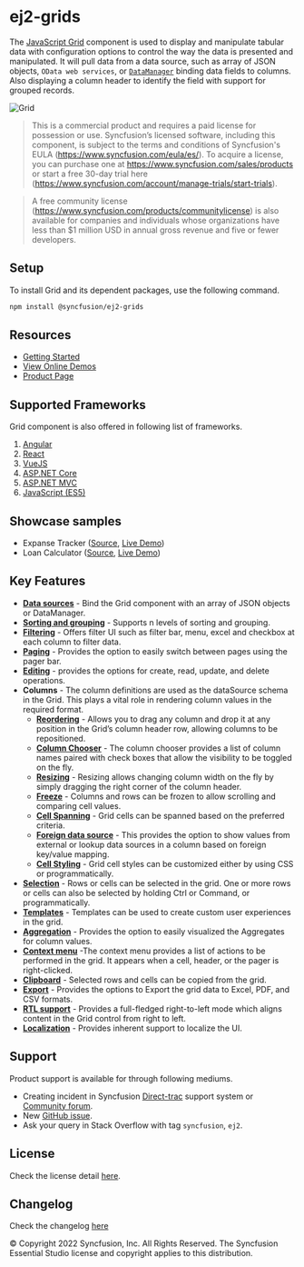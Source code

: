 # ej2-grids

The [JavaScript Grid](https://www.syncfusion.com/javascript-ui-controls/js-data-grid?utm_source=npm&utm_medium=listing&utm_campaign=javascript-grid-npm) component is used to display and manipulate tabular data with configuration options to control the way the data is presented and manipulated. It will pull data from a data source, such as array of JSON objects, `OData web services`, or [`DataManager`](http://ej2.syncfusion.com/documentation/data?utm_source=npm&utm_medium=listing&utm_campaign=javascript-grid-npm) binding data fields to columns. Also displaying a column header to identify the field with support for grouped records.

![Grid](https://ej2.syncfusion.com/products/grid/readme.gif)

> This is a commercial product and requires a paid license for possession or use. Syncfusion’s licensed software, including this component, is subject to the terms and conditions of Syncfusion's EULA (https://www.syncfusion.com/eula/es/). To acquire a license, you can purchase one at https://www.syncfusion.com/sales/products or start a free 30-day trial here (https://www.syncfusion.com/account/manage-trials/start-trials).

> A free community license (https://www.syncfusion.com/products/communitylicense) is also available for companies and individuals whose organizations have less than $1 million USD in annual gross revenue and five or fewer developers.

## Setup

To install Grid and its dependent packages, use the following command.

```sh
npm install @syncfusion/ej2-grids
```

## Resources

* [Getting Started](https://ej2.syncfusion.com/documentation/grid/getting-started/?utm_source=npm&utm_medium=listing&utm_campaign=javascript-grid-npm)
* [View Online Demos](https://ej2.syncfusion.com/demos/?utm_source=npm&utm_medium=listing&utm_campaign=javascript-grid-npm#/material/grid/grid-overview.html)
* [Product Page](https://www.syncfusion.com/javascript-ui-controls/grid)

## Supported Frameworks

Grid component is also offered in following list of frameworks.

1. [Angular](https://www.syncfusion.com/angular-ui-components/angular-grid?utm_source=npm&utm_medium=listing&utm_campaign=javascript-grid-npm)
2. [React](https://www.syncfusion.com/react-ui-components/react-data-grid?utm_source=npm&utm_medium=listing&utm_campaign=javascript-grid-npm)
3. [VueJS](https://www.syncfusion.com/vue-ui-components/vue-grid?utm_source=npm&utm_medium=listing&utm_campaign=javascript-grid-npm)
4. [ASP.NET Core](https://www.syncfusion.com/aspnet-core-ui-controls/grid?utm_source=npm&utm_medium=listing&utm_campaign=javascript-grid-npm)
5. [ASP.NET MVC](https://www.syncfusion.com/aspnet-mvc-ui-controls/grid?utm_source=npm&utm_medium=listing&utm_campaign=javascript-grid-npm)
6. [JavaScript (ES5)](https://www.syncfusion.com/javascript-ui-controls/grid?utm_source=npm&utm_medium=listing&utm_campaign=javascript-grid-npm)

## Showcase samples

* Expanse Tracker ([Source](https://github.com/syncfusion/ej2-sample-ts-expensetracker?utm_source=npm&utm_medium=listing&utm_campaign=javascript-grid-npm), [Live Demo](https://ej2.syncfusion.com/showcase/typescript/expensetracker/?utm_source=npm&utm_medium=listing&utm_campaign=javascript-grid-npm#/dashboard))
* Loan Calculator ([Source](https://github.com/syncfusion/ej2-sample-ts-loancalculator), [Live Demo](https://ej2.syncfusion.com/showcase/typescript/loancalculator/?utm_source=npm&utm_medium=listing&utm_campaign=javascript-grid-npm))

## Key Features

* [**Data sources**](https://ej2.syncfusion.com/demos/?utm_source=npm&utm_medium=listing&utm_campaign=javascript-grid-npm#/material/grid/local-data.html) - Bind the Grid component with an array of JSON objects or DataManager.
* [**Sorting and grouping**](https://ej2.syncfusion.com/demos/?utm_source=npm&utm_medium=listing&utm_campaign=javascript-grid-npm#/material/grid/grouping.html) - Supports n levels of sorting and grouping.
* [**Filtering**](https://ej2.syncfusion.com/demos/?utm_source=npm&utm_medium=listing&utm_campaign=javascript-grid-npm#/material/grid/filter.html) - Offers filter UI such as filter bar, menu, excel and checkbox at each column to filter data.
* [**Paging**](https://ej2.syncfusion.com/demos/?utm_source=npm&utm_medium=listing&utm_campaign=javascript-grid-npm#/material/grid/default-paging.html) - Provides the option to easily switch between pages using the pager bar.
* [**Editing**](https://ej2.syncfusion.com/demos/?utm_source=npm&utm_medium=listing&utm_campaign=javascript-grid-npm#/material/grid/normal-editing.html) - provides the options for create, read, update, and delete operations.
* **Columns** - The column definitions are used as the dataSource schema in the Grid. This plays a vital role in rendering column values in the required format.
  * [**Reordering**](https://ej2.syncfusion.com/demos/?utm_source=npm&utm_medium=listing&utm_campaign=javascript-grid-npm#/material/grid/reorder.html) - Allows you to drag any column and drop it at any position in the Grid’s column header row, allowing columns to be repositioned.
  * [**Column Chooser**](https://ej2.syncfusion.com/demos/?utm_source=npm&utm_medium=listing&utm_campaign=javascript-grid-npm#/material/grid/column-chooser.html) - The column chooser provides a list of column names paired with check boxes that allow the visibility to be toggled on the fly.
  * [**Resizing**](https://ej2.syncfusion.com/demos/?utm_source=npm&utm_medium=listing&utm_campaign=javascript-grid-npm#/material/grid/column-resize.html) - Resizing allows changing column width on the fly by simply dragging the right corner of the column header.
  * [**Freeze**](https://ej2.syncfusion.com/demos/?utm_source=npm&utm_medium=listing&utm_campaign=javascript-grid-npm#/material/grid/frozen-rows-columns.html) - Columns and rows can be frozen to allow scrolling and comparing cell values.
  * [**Cell Spanning**](https://ej2.syncfusion.com/demos/?utm_source=npm&utm_medium=listing&utm_campaign=javascript-grid-npm#/material/grid/column-spanning.html) - Grid cells can be spanned based on the preferred criteria.
  * [**Foreign data source**](https://ej2.syncfusion.com/demos/?utm_source=npm&utm_medium=listing&utm_campaign=javascript-grid-npm#/material/grid/foreign-key.html) - This provides the option to show values from external or lookup data sources in a column based on foreign key/value mapping.
  * [**Cell Styling**](https://ej2.syncfusion.com/documentation/grid/how-to/?utm_source=npm&utm_medium=listing&utm_campaign=javascript-grid-npm#customize-column-styles) - Grid cell styles can be customized either by using CSS or programmatically.
* [**Selection**](https://ej2.syncfusion.com/demos/?utm_source=npm&utm_medium=listing&utm_campaign=javascript-grid-npm#/material/grid/selection.html) - Rows or cells can be selected in the grid. One or more rows or cells can also be selected by holding Ctrl or Command, or programmatically.
* [**Templates**](https://ej2.syncfusion.com/demos/?utm_source=npm&utm_medium=listing&utm_campaign=javascript-grid-npm#/material/grid/column-template.html) - Templates can be used to create custom user experiences in the grid.
* [**Aggregation**](https://ej2.syncfusion.com/demos/?utm_source=npm&utm_medium=listing&utm_campaign=javascript-grid-npm#/material/grid/aggregate-default.html) - Provides the option to easily visualized the Aggregates for column values.
* [**Context menu**](https://ej2.syncfusion.com/demos/?utm_source=npm&utm_medium=listing&utm_campaign=javascript-grid-npm#/material/grid/context-menu.html) -The context menu provides a list of actions to be performed in the grid. It appears when a cell, header, or the pager is right-clicked.
* [**Clipboard**](https://ej2.syncfusion.com/demos/?utm_source=npm&utm_medium=listing&utm_campaign=javascript-grid-npm#/material/grid/clipboard.html) - Selected rows and cells can be copied from the grid.
* [**Export**](https://ej2.syncfusion.com/demos/?utm_source=npm&utm_medium=listing&utm_campaign=javascript-grid-npm#/material/grid/default-exporting.html) - Provides the options to Export the grid data to Excel, PDF, and CSV formats.
* [**RTL support**](https://ej2.syncfusion.com/documentation/grid/global-local/?utm_source=npm&utm_medium=listing&utm_campaign=javascript-grid-npm#right-to-left-rtl) - Provides a full-fledged right-to-left mode which aligns content in the Grid control from right to left.
* [**Localization**](https://ej2.syncfusion.com/documentation/grid/global-local/?utm_source=npm&utm_medium=listing&utm_campaign=javascript-grid-npm#localization) - Provides inherent support to localize the UI.

## Support

Product support is available for through following mediums.

* Creating incident in Syncfusion [Direct-trac](https://www.syncfusion.com/support/directtrac/incidents?utm_source=npm&utm_medium=listing&utm_campaign=javascript-grid-npm) support system or [Community forum](https://www.syncfusion.com/forums/essential-js2?utm_source=npm&utm_medium=listing&utm_campaign=javascript-grid-npm).
* New [GitHub issue](https://github.com/syncfusion/ej2-javascript-ui-controls/issues/new).
* Ask your query in Stack Overflow with tag `syncfusion`, `ej2`.

## License

Check the license detail [here](https://github.com/syncfusion/ej2-javascript-ui-controls/blob/master/license?utm_source=npm&utm_medium=listing&utm_campaign=javascript-grid-npm).

## Changelog

Check the changelog [here](https://github.com/syncfusion/ej2-javascript-ui-controls/blob/master/controls/grids/CHANGELOG.md?utm_source=npm&utm_medium=listing&utm_campaign=javascript-grid-npm)


© Copyright 2022 Syncfusion, Inc. All Rights Reserved. The Syncfusion Essential Studio license and copyright applies to this distribution.